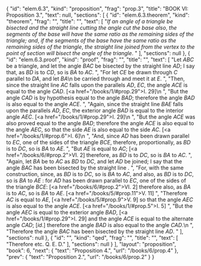{
  "id": "elem.6.3",
  "kind": "proposition",
  "frag": "prop.3",
  "title": "BOOK VI: Proposition 3.",
  "text": null,
  "sections": [
    {
      "id": "elem.6.3.theorem",
      "kind": "theorem",
      "frag": "",
      "title": "",
      "text": [
        "<var>If an angle of a triangle be bisected and the straight line cutting the angle cut the base also</var>, <var>the segments of the base will have the same ratio as the remaining sides of the triangle; and</var>, <var>if the segments of the base have the same ratio as the remaining sides of the triangle</var>, <var>the straight line joined from the vertex to the point of section will bisect the angle of the triangle</var>. "
      ],
      "sections": null
    },
    {
      "id": "elem.6.3.proof",
      "kind": "proof",
      "frag": "",
      "title": "",
      "text": [
        "Let <var>ABC</var> be a triangle, and let the angle <var>BAC</var> be bisected by the straight line <var>AD</var>; I say that, as <var>BD</var> is to <var>CD</var>, so is <var>BA</var> to <var>AC</var>. ",
        "For let <var>CE</var> be drawn through <var>C</var> parallel to <var>DA</var>, and let <var>BA</var>\n        be carried through and meet it at <var>E</var>. ",
        "Then, since the straight line <var>AC</var> falls upon the parallels <var>AD</var>, <var>EC</var>, the angle <var>ACE</var> is equal to the angle <var>CAD</var>. [<a href=\"/books/1/#prop.29\">I. 29</a>]\n      ",
        "But the angle <var>CAD</var> is by hypothesis equal to the angle <var>BAD</var>; therefore the angle <var>BAD</var> is also equal to the angle <var>ACE</var>. ",
        "Again, since the straight line <var>BAE</var> falls upon the parallels <var>AD</var>, <var>EC</var>, the exterior angle <var>BAD</var> is equal to the interior angle <var>AEC</var>. [<a href=\"/books/1/#prop.29\">I. 29</a>]\n      ",
        "But the angle <var>ACE</var> was also proved equal to the angle <var>BAD</var>; therefore the angle <var>ACE</var> is also equal to the angle <var>AEC</var>, so that the side <var>AE</var> is also equal to the side <var>AC</var>. [<a href=\"/books/1/#prop.6\">I. 6</a>]\n      ",
        "And, since <var>AD</var> has been drawn parallel to <var>EC</var>, one of the sides of the triangle <var>BCE</var>, therefore, proportionally, as <var>BD</var> is to <var>DC</var>, so is <var>BA</var> to <var>AE</var>. ",
        "But <var>AE</var> is equal to <var>AC</var>; [<a href=\"/books/6/#prop.2\">VI. 2</a>] therefore, as <var>BD</var> is to <var>DC</var>, so is <var>BA</var> to <var>AC</var>. ",
        "Again, let <var>BA</var> be to <var>AC</var> as <var>BD</var> to <var>DC</var>, and let <var>AD</var> be joined; I say that the angle <var>BAC</var> has been bisected by the straight line <title>A.D</title>. ",
        "For, with the same construction, since, as <var>BD</var> is to <var>DC</var>, so is <var>BA</var> to <var>AC</var>, and also, as <var>BD</var> is to <var>DC</var>, so is <var>BA</var> to <var>AE</var> : for <var>AD</var> has been drawn parallel to <var>EC</var>, one of the sides of the triangle <var>BCE</var>: [<a href=\"/books/6/#prop.2\">VI. 2</a>] therefore also, as <var>BA</var> is to <var>AC</var>, so is <var>BA</var> to <var>AE</var>. [<a href=\"/books/5/#prop.11\">V. 11</a>] ",
        "Therefore <var>AC</var> is equal to <var>AE</var>, [<a href=\"/books/5/#prop.9\">V. 9</a>] so that the angle <var>AEC</var> is also equal to the angle <var>ACE</var>. [<a href=\"/books/1/#prop.5\">I. 5</a>] ",
        "But the angle <var>AEC</var> is equal to the exterior angle <var>BAD</var>, [<a href=\"/books/1/#prop.29\">I. 29</a>] and the angle <var>ACE</var> is equal to the alternate angle <var>CAD</var>; [<var>id</var>.] therefore the angle <var>BAD</var> is also equal to the angle <var>CAD</var>.\n      ",
        "Therefore the angle <var>BAC</var> has been bisected by the straight line <var>AD</var>. "
      ],
      "sections": null
    },
    {
      "id": "",
      "kind": "qed",
      "frag": "",
      "title": "",
      "text": [
        "Therefore etc. Q. E. D."
      ],
      "sections": null
    }
  ],
  "layout": "proposition",
  "book": 6,
  "next": {
    "text": "Proposition 4.",
    "url": "/books/6/prop.4"
  },
  "prev": {
    "text": "Proposition 2.",
    "url": "/books/6/prop.2"
  }
}
